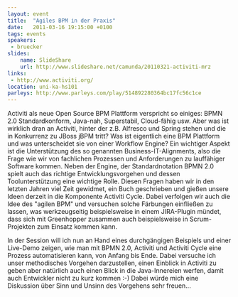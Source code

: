 ```yaml
---
layout: event
title:  "Agiles BPM in der Praxis"
date:   2011-03-16 19:15:00 +0100
tags: events
speakers:
 - bruecker
slides:
    name: SlideShare
    url: http://www.slideshare.net/camunda/20110321-activiti-mrz
links:
 - http://www.activiti.org/
location: uni-ka-hs101
parleys: http://www.parleys.com/play/514892280364bc17fc56c1ce
---
```


Activiti als neue Open Source BPM Plattform verspricht so einiges: BPMN 2.0 Standardkonform, Java-nah, Superstabil, Cloud-fähig usw. Aber was ist wirklich dran an Activiti, hinter der z.B. Alfresco und Spring stehen und die in Konkurrenz zu JBoss jBPM tritt? Was ist eigentlich eine BPM Plattform und was unterscheidet sie von einer Workflow Engine? Ein wichtiger Aspekt ist die Unterstützung des so genannten Business-IT-Alignments, also die Frage wie wir von fachlichen Prozessen und Anforderungen zu lauffähiger Software kommen. Neben der Engine, der Standardnotation BPMN 2.0 spielt auch das richtige Entwicklungsvorgehen und dessen Toolunterstützung eine wichtige Rolle. Diesen Fragen haben wir in den letzten Jahren viel Zeit gewidmet, ein Buch geschrieben und gießen unsere Ideen derzeit in die Komponente Activiti Cycle. Dabei verfolgen wir auch die Idee des "agilen BPM" und versuchen solche Färbungen einfließen zu lassen, was werkzeugseitig beispielsweise in einem JIRA-Plugin mündet, dass sich mit Greenhopper zusammen auch beispielsweise in Scrum-Projekten zum Einsatz kommen kann.

In der Session will ich nun an Hand eines durchgängigen Beispiels und einer Live-Demo zeigen, wie man mit BPMN 2.0, Activiti und Activiti Cycle eine Prozess automatisieren kann, von Anfang bis Ende. Dabei versuche ich unser methodisches Vorgehen darzustellen, einen Einblick in Activiti zu geben aber natürlich auch einen Blick in die Java-Innereien werfen, damit auch Entwickler nicht zu kurz kommen :-) Dabei würde mich eine Diskussion über Sinn und Unsinn des Vorgehens sehr freuen...

